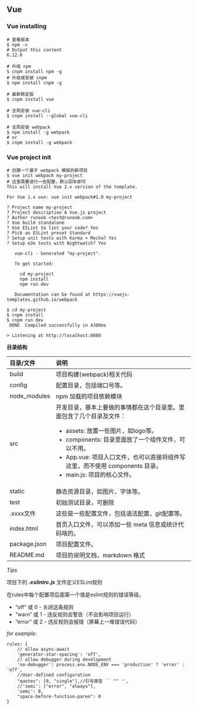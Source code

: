 <!--
@author: harold.duan
@date: 20-05-01
@memo: Notes logging
-->

## Vue

### Vue installing

```
# 查看版本
$ npm -v
# Output this content
6.12.0

# 升级 npm
$ cnpm install npm -g
# 升级或安装 cnpm
$ npm install cnpm -g

# 最新稳定版
$ cnpm install vue

# 全局安装 vue-cli
$ cnpm install --global vue-cli

# 全局安装 webpack
$ npm install -g webpack 
# or
$ cnpm install -g webpack
```

### Vue project init

```
# 创建一个基于 webpack 模板的新项目
$ vue init webpack my-project
# 这里需要进行一些配置，默认回车即可
This will install Vue 2.x version of the template.

For Vue 1.x use: vue init webpack#1.0 my-project

? Project name my-project
? Project description A Vue.js project
? Author runoob <test@runoob.com>
? Vue build standalone
? Use ESLint to lint your code? Yes
? Pick an ESLint preset Standard
? Setup unit tests with Karma + Mocha? Yes
? Setup e2e tests with Nightwatch? Yes

   vue-cli · Generated "my-project".

   To get started:
   
     cd my-project
     npm install
     npm run dev
   
   Documentation can be found at https://vuejs-templates.github.io/webpack

$ cd my-project
$ cnpm install
$ cnpm run dev
 DONE  Compiled successfully in 4388ms

> Listening at http://localhost:8080
```

**目录结构**

目录/文件|说明
:---|:---
build|项目构建(webpack)相关代码
config|配置目录，包括端口号等。
node_modules|npm 加载的项目依赖模块
src|开发目录，基本上要做的事情都在这个目录里。里面包含了几个目录及文件：<br><ul><li>assets: 放置一些图片，如logo等。</li><li>components: 目录里面放了一个组件文件，可以不用。</li><li>App.vue: 项目入口文件，也可以直接将组件写这里，而不使用 components 目录。</li><li>main.js: 项目的核心文件。</li></ul>
static|静态资源目录，如图片、字体等。
test|初始测试目录，可删除
.xxxx文件|这些是一些配置文件，包括语法配置，git配置等。
index.html|首页入口文件，可以添加一些 meta 信息或统计代码啥的。
package.json|项目配置文件。
README.md|项目的说明文档，markdown 格式

*Tips*

项目下的 ***.eslintrc.js*** 文件定义ESLint规则

在rules中每个配置项后面第一个值是eslint规则的错误等级。 
* “off” 或 0 - 关闭这条规则 
* “warn” 或 1 - 违反规则会警告（不会影响项目运行） 
* “error” 或 2 - 违反规则会报错（屏幕上一堆错误代码）

*for example:*

```
rules: {
    // allow async-await
    'generator-star-spacing': 'off',
    // allow debugger during development
    'no-debugger': process.env.NODE_ENV === 'production' ? 'error' : 'off',
    //User-defined configuration
    "quotes": [0, "single"],//引号类型 `` "" '',
    //'semi': ["error", "always"],
    'semi': 0,
    "space-before-function-paren": 0
}
```
